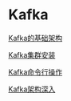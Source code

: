 # Kafka

[Kafka的基础架构](./subfile/_1Kafka的基础架构.md)

[Kafka集群安装](./subfile/_2Kafka集群安装.md)

[Kafka命令行操作](./subfile/_3Kafka命令行操作.md)

[Kafka架构深入](./subfile/_4Kafka架构深入.md)